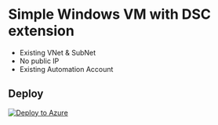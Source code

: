 # Simple Windows VM with DSC extension

- Existing VNet & SubNet
- No public IP
- Existing Automation Account

## Deploy

[![Deploy to Azure](http://azuredeploy.net/deploybutton.png)](https://azuredeploy.net/)
